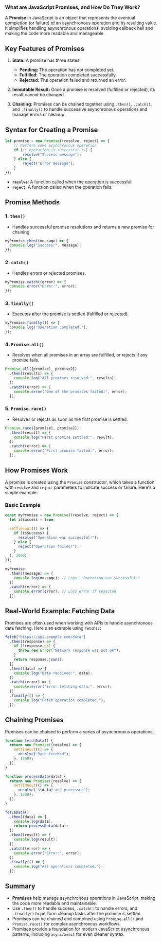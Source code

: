 ### **What are JavaScript Promises, and How Do They Work?**

A **Promise** in JavaScript is an object that represents the eventual completion (or failure) of an asynchronous operation and its resulting value. It simplifies handling asynchronous operations, avoiding callback hell and making the code more readable and manageable.

## Key Features of Promises

1. **State:** A promise has three states:

   - **Pending:** The operation has not completed yet.
   - **Fulfilled:** The operation completed successfully.
   - **Rejected:** The operation failed and returned an error.

2. **Immutable Result:** Once a promise is resolved (fulfilled or rejected), its result cannot be changed.

3. **Chaining:** Promises can be chained together using `.then()`, `.catch()`, and `.finally()` to handle successive asynchronous operations and manage errors or cleanup.

## Syntax for Creating a Promise

```javascript
let promise = new Promise((resolve, reject) => {
    // Perform some asynchronous operation
    if (/* operation is successful */) {
        resolve("Success message");
    } else {
        reject("Error message");
    }
});
```

- **`resolve`**: A function called when the operation is successful.
- **`reject`**: A function called when the operation fails.

## Promise Methods

### 1. **`then()`**

- Handles successful promise resolutions and returns a new promise for chaining.

```javascript
myPromise.then((message) => {
  console.log("Success:", message);
});
```

### 2. **`catch()`**

- Handles errors or rejected promises.

```javascript
myPromise.catch((error) => {
  console.error("Error:", error);
});
```

### 3. **`finally()`**

- Executes after the promise is settled (fulfilled or rejected).

```javascript
myPromise.finally(() => {
  console.log("Operation completed.");
});
```

### 4. **`Promise.all()`**

- Resolves when all promises in an array are fulfilled, or rejects if any promise fails.

```javascript
Promise.all([promise1, promise2])
  .then((results) => {
    console.log("All promises resolved:", results);
  })
  .catch((error) => {
    console.error("One of the promises failed:", error);
  });
```

### 5. **`Promise.race()`**

- Resolves or rejects as soon as the first promise is settled.

```javascript
Promise.race([promise1, promise2])
  .then((result) => {
    console.log("First promise settled:", result);
  })
  .catch((error) => {
    console.error("First promise failed:", error);
  });
```

## How Promises Work

A promise is created using the `Promise` constructor, which takes a function with `resolve` and `reject` parameters to indicate success or failure. Here's a simple example:

### Basic Example

```javascript
const myPromise = new Promise((resolve, reject) => {
  let isSuccess = true;

  setTimeout(() => {
    if (isSuccess) {
      resolve("Operation was successful!");
    } else {
      reject("Operation failed!");
    }
  }, 2000);
});

myPromise
  .then((message) => {
    console.log(message); // Logs: "Operation was successful!"
  })
  .catch((error) => {
    console.error(error); // Logs error if rejected
  });
```

## Real-World Example: Fetching Data

Promises are often used when working with APIs to handle asynchronous data fetching. Here's an example using `fetch()`:

```javascript
fetch("https://api.example.com/data")
  .then((response) => {
    if (!response.ok) {
      throw new Error("Network response was not ok");
    }
    return response.json();
  })
  .then((data) => {
    console.log("Data received:", data);
  })
  .catch((error) => {
    console.error("Error fetching data:", error);
  })
  .finally(() => {
    console.log("Fetch operation completed.");
  });
```

## Chaining Promises

Promises can be chained to perform a series of asynchronous operations:

```javascript
function fetchData() {
  return new Promise((resolve) => {
    setTimeout(() => {
      resolve("Data fetched");
    }, 1000);
  });
}

function processData(data) {
  return new Promise((resolve) => {
    setTimeout(() => {
      resolve(`${data} and processed`);
    }, 1000);
  });
}

fetchData()
  .then((data) => {
    console.log(data);
    return processData(data);
  })
  .then((result) => {
    console.log(result);
  })
  .catch((error) => {
    console.error("Error:", error);
  })
  .finally(() => {
    console.log("All operations completed.");
  });
```

## Summary

- **Promises** help manage asynchronous operations in JavaScript, making the code more readable and maintainable.
- Use `.then()` to handle success, `.catch()` to handle errors, and `.finally()` to perform cleanup tasks after the promise is settled.
- Promises can be chained and combined using `Promise.all()` and `Promise.race()` for complex asynchronous workflows.
- Promises provide a foundation for modern JavaScript asynchronous patterns, including `async/await` for even cleaner syntax.